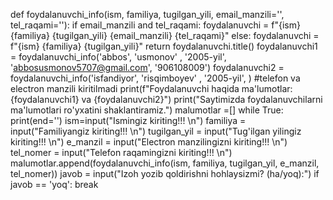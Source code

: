 def foydalanuvchi_info(ism, familiya, tugilgan_yili, email_manzili='', tel_raqami=''):
    if email_manzili and tel_raqami:
        foydalanuvchi = f"{ism} {familiya} {tugilgan_yili} {email_manzili} {tel_raqami}"
    else:
        foydalanuvchi = f"{ism} {familiya} {tugilgan_yili}"
    return foydalanuvchi.title()
foydalanuvchi1 = foydalanuvchi_info('abbos', 'usmonov' , '2005-yil', 'abbosusmonov5707@gmail.com', '906108009')
foydalanuvchi2 = foydalanuvchi_info('isfandiyor', 'risqimboyev' , '2005-yil', ) #telefon va electron manzili kiritilmadi
print(f"Foydalanuvchi haqida ma'lumotlar: {foydalanuvchi1} va {foydalanuvchi2}")
print("Saytimizda foydalanuvchilarni ma'lumotlari ro'yxatini shaklantiramiz.")
malumotlar =[]
while True:
    print(end='')
    ism=input("Ismingiz kiriting!!! \n")
    familiya = input("Familiyangiz kiriting!!! \n")
    tugilgan_yil = input("Tug'ilgan yilingiz kiriting!!! \n")
    e_manzil = input("Electron manzilingizni kiriting!!! \n")
    tel_nomer = input("Telefon raqamingizni kiriting!!! \n")
    malumotlar.append(foydalanuvchi_info(ism, familiya, tugilgan_yil, e_manzil, tel_nomer))
    javob = input("Izoh yozib qoldirishni hohlaysizmi? (ha/yoq):")
    if javob == 'yoq':
        break
